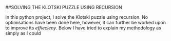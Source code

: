 ##SOLVING THE KLOTSKI PUZZLE USING RECURSION

In this python project, I solve the Klotski puzzle using recursion. No optimisations have been done here, however, it can further be worked upon to improve its *effiecieny*. Below I have tried to explain my methodology as simply as I could
